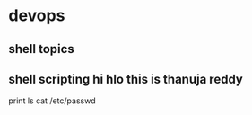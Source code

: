 # devops
shell topics
----
shell scripting
hi
hlo
 this is thanuja reddy
----------
print
ls
cat /etc/passwd

